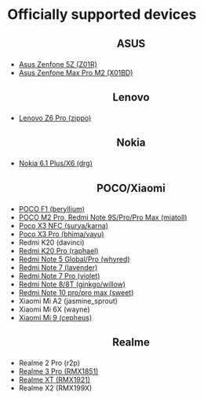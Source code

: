 # Officially supported devices

## <p align="center"> ASUS <p/>
-  [Asus Zenfone 5Z (Z01R)](/devices/Z01R.md)
-  [Asus Zenfone Max Pro M2 (X01BD)](/devices/X01BD.md)

## <p align="center"> Lenovo <p/>
-  [Lenovo Z6 Pro (zippo)](/devices/zippo.md)

## <p align="center"> Nokia <p/>
- [Nokia 6.1 Plus/X6 (drg)](/devices/drg.md)

## <p align="center"> POCO/Xiaomi <p/>
-  [POCO F1 (beryllium)](/devices/beryllium.md)
-  [POCO M2 Pro, Redmi Note 9S/Pro/Pro Max (miatoll)](/devices/miatoll.md)
-  [Poco X3 NFC (surya/karna)](/devices/surya.md)
-  [Poco X3 Pro (bhima/vayu)](/devices/vayu.md)
-  Redmi K20 (davinci)
-  [Redmi K20 Pro (raphael)](/devices/raphael.md)
-  [Redmi Note 5 Global/Pro (whyred)](/devices/whyred.md)
-  [Redmi Note 7 (lavender)](/devices/lavender.md)
-  [Redmi Note 7 Pro (violet)](/devices/violet.md)
-  [Redmi Note 8/8T (ginkgo/willow)](/devices/ginkgo.md)
-  [Redmi Note 10 pro/pro max (sweet)](/devices/sweet.md)
-  Xiaomi Mi A2 (jasmine_sprout)
-  Xiaomi Mi 6X (wayne)
-  [Xiaomi Mi 9 (cepheus)](/devices/cepheus.md)

## <p align="center"> Realme <p/>
-  Realme 2 Pro (r2p)
-  [Realme 3 Pro (RMX1851)](/devices/RMX1851.md)
-  [Realme XT (RMX1921)](/devices/RMX1921.md)
-  Realme X2 (RMX199X)

